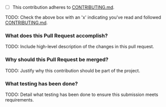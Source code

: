 - [ ] This contribution adheres to [CONTRIBUTING.md](https://github.com/ni/niveristand-aim-arinc429-custom-device/blob/main/CONTRIBUTING.md).

TODO: Check the above box with an 'x' indicating you've read and followed [CONTRIBUTING.md](https://github.com/ni/niveristand-aim-arinc429-custom-device/blob/main/CONTRIBUTING.md).

### What does this Pull Request accomplish?

TODO: Include high-level description of the changes in this pull request.

### Why should this Pull Request be merged?

TODO: Justify why this contribution should be part of the project.

### What testing has been done?

TODO: Detail what testing has been done to ensure this submission meets requirements.
